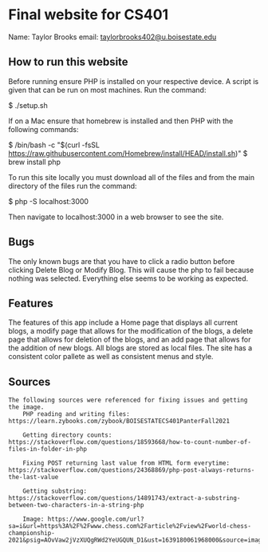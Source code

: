 # Final website for CS401

Name: Taylor Brooks
email: taylorbrooks402@u.boisestate.edu

## How to run this website

Before running ensure PHP is installed on your respective device. A script is given that can be run on most machines. Run the command:

$ ./setup.sh

If on a Mac ensure that homebrew is installed and then PHP with the following commands:

$ /bin/bash -c "$(curl -fsSL https://raw.githubusercontent.com/Homebrew/install/HEAD/install.sh)"
$ brew install php

To run this site locally you must download all of the files and from the main directory of the files run the command:

$ php -S localhost:3000

Then navigate to localhost:3000 in a web browser to see the site. 

## Bugs

The only known bugs are that you have to click a radio button before clicking Delete Blog or Modify Blog. This will cause the php to fail because nothing was selected. Everything else seems to be working as expected. 

## Features

The features of this app include a Home page that displays all current blogs, a modify page that allows for the modification of the blogs, a delete page that allows for deletion of the blogs, and an add page that allows for the addition of new blogs. All blogs are stored as local files. The site has a consistent color pallete as well as consistent menus and style.

## Sources
    The following sources were referenced for fixing issues and getting the image.
        PHP reading and writing files: https://learn.zybooks.com/zybook/BOISESTATECS401PanterFall2021 

        Getting directory counts: https://stackoverflow.com/questions/18593668/how-to-count-number-of-files-in-folder-in-php

        Fixing POST returning last value from HTML form everytime: https://stackoverflow.com/questions/24368869/php-post-always-returns-the-last-value

        Getting substring: https://stackoverflow.com/questions/14891743/extract-a-substring-between-two-characters-in-a-string-php

        Image: https://www.google.com/url?sa=i&url=https%3A%2F%2Fwww.chess.com%2Farticle%2Fview%2Fworld-chess-championship-2021&psig=AOvVaw2jVzXUQgRWd2YeUGQUN_D1&ust=1639180061968000&source=images&cd=vfe&ved=0CAsQjRxqFwoTCIiJwY_01_QCFQAAAAAdAAAAABAD